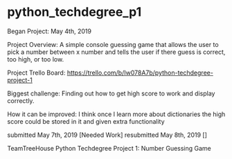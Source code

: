 # python_techdegree_p1
Began Project: May 4th, 2019

Project Overview: A simple console guessing game that allows the user to pick a number between x number and tells the user if there guess is correct, too high, or too low.

Project Trello Board: https://trello.com/b/Iw078A7b/python-techdegree-project-1

Biggest challenge: Finding out how to get high score to work and display correctly.

How it can be improved: I think once I learn more about dictionaries the high score could be stored in it and given extra functionality

submitted May 7th, 2019 [Needed Work]
resubmitted May 8th, 2019 []



TeamTreeHouse Python Techdegree Project 1: Number Guessing Game
